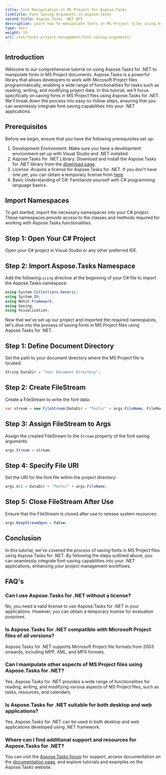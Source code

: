 ```yaml
---
title: Font Manipulation in MS Project for Aspose.Tasks
linktitle: Font Saving Arguments in Aspose.Tasks
second_title: Aspose.Tasks .NET API
description: Learn how to manipulate fonts in MS Project files using Aspose.Tasks for .NET. Step-by-step guide for developers.
type: docs
weight: 19
url: /net/tasks-project-management/font-saving-arguments/
---
```

## Introduction
Welcome to our comprehensive tutorial on using Aspose.Tasks for .NET to manipulate fonts in MS Project documents. Aspose.Tasks is a powerful library that allows developers to work with Microsoft Project files programmatically, enabling a wide range of functionalities for tasks such as reading, writing, and modifying project data.
In this tutorial, we'll focus specifically on saving fonts in MS Project files using Aspose.Tasks for .NET. We'll break down the process into easy-to-follow steps, ensuring that you can seamlessly integrate font-saving capabilities into your .NET applications.
## Prerequisites
Before we begin, ensure that you have the following prerequisites set up:
1. Development Environment: Make sure you have a development environment set up with Visual Studio and .NET installed.
2. Aspose.Tasks for .NET Library: Download and install the Aspose.Tasks for .NET library from the [download page](https://releases.aspose.com/tasks/net/).
3. License: Acquire a license for Aspose.Tasks for .NET. If you don't have one yet, you can obtain a temporary license from [here](https://purchase.aspose.com/temporary-license/).
4. Basic Understanding of C#: Familiarize yourself with C# programming language basics.

## Import Namespaces
To get started, import the necessary namespaces into your C# project. These namespaces provide access to the classes and methods required for working with Aspose.Tasks functionalities.
## Step 1: Open Your C# Project
Open your C# project in Visual Studio or any other preferred IDE.
## Step 2: Import Aspose.Tasks Namespace
Add the following `using` directive at the beginning of your C# file to import the Aspose.Tasks namespace:
```csharp
using System.Collections.Generic;
using System.IO;
using NUnit.Framework;
using Saving;
using Visualization;
```

Now that we've set up our project and imported the required namespaces, let's dive into the process of saving fonts in MS Project files using Aspose.Tasks for .NET.
## Step 1: Define Document Directory
Set the path to your document directory where the MS Project file is located:
```csharp
String DataDir = "Your Document Directory";
```
## Step 2: Create FileStream
Create a FileStream to write the font data:
```csharp
var stream = new FileStream(DataDir + "fonts/" + args.FileName, FileMode.Create);
```
## Step 3: Assign FileStream to Args
Assign the created FileStream to the `Stream` property of the font saving arguments:
```csharp
args.Stream = stream;
```
## Step 4: Specify File URI
Set the URI for the font file within the project directory:
```csharp
args.Uri = DataDir + "fonts/" + args.FileName;
```
## Step 5: Close FileStream After Use
Ensure that the FileStream is closed after use to release system resources:
```csharp
args.KeepStreamOpen = false;
```

## Conclusion
In this tutorial, we've covered the process of saving fonts in MS Project files using Aspose.Tasks for .NET. By following the steps outlined above, you can seamlessly integrate font-saving capabilities into your .NET applications, enhancing your project management workflows.
## FAQ's
### Can I use Aspose.Tasks for .NET without a license?
No, you need a valid license to use Aspose.Tasks for .NET in your applications. However, you can obtain a temporary license for evaluation purposes.
### Is Aspose.Tasks for .NET compatible with Microsoft Project files of all versions?
Aspose.Tasks for .NET supports Microsoft Project file formats from 2003 onwards, including MPP, XML, and MPX formats.
### Can I manipulate other aspects of MS Project files using Aspose.Tasks for .NET?
Yes, Aspose.Tasks for .NET provides a wide range of functionalities for reading, writing, and modifying various aspects of MS Project files, such as tasks, resources, and calendars.
### Is Aspose.Tasks for .NET suitable for both desktop and web applications?
Yes, Aspose.Tasks for .NET can be used in both desktop and web applications developed using .NET framework.
### Where can I find additional support and resources for Aspose.Tasks for .NET?
You can visit the [Aspose.Tasks forum](https://forum.aspose.com/c/tasks/15) for support, access documentation on the [documentation page](https://reference.aspose.com/tasks/net/), and explore tutorials and examples on the Aspose.Tasks website.
